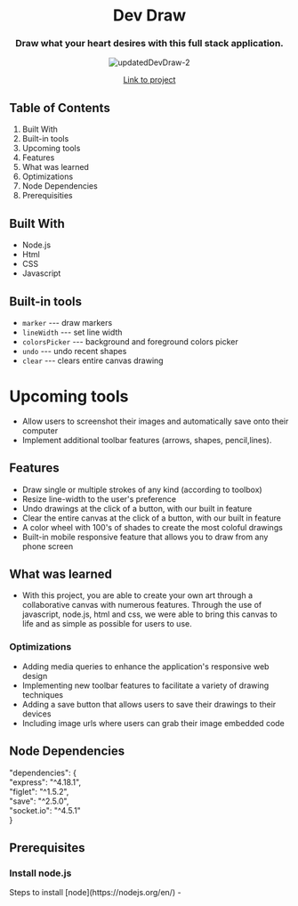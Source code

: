 <h1 align="center">Dev Draw </h1>



<div align ="center"> 
  <h3 style="italic">Draw what your heart desires with this full stack application.</h3>


![updatedDevDraw-2](https://user-images.githubusercontent.com/101071525/171235459-d14a068c-6269-47a9-b482-f31941df7030.png)


[Link to project](https://devdraw.netlify.app/)
</div>

## Table of Contents 

1. Built With 
3. Built-in tools
4. Upcoming tools
5. Features
6. What was learned 
7. Optimizations
8. Node Dependencies
9. Prerequisities



## Built With 
* Node.js
* Html
* CSS
* Javascript

## Built-in tools
* `marker` --- draw markers
* `lineWidth` --- set line width
* `colorsPicker` --- background and foreground colors picker
* `undo` --- undo recent shapes
* `clear` --- clears entire canvas drawing

# Upcoming tools

* Allow users to screenshot their images and automatically save onto their computer
* Implement additional toolbar features (arrows, shapes, pencil,lines).

## Features

* Draw single or multiple strokes of any kind (according to toolbox)
* Resize line-width to the user's preference
* Undo drawings at the click of a button, with our built in feature 
* Clear the entire canvas at the click of a button, with our built in feature 
* A color wheel with 100's of shades to create the most coloful drawings
* Built-in mobile responsive feature that allows you to draw from any phone screen

## What was learned 
* With this project, you are able to create your own art through a collaborative canvas with numerous features. Through the use of javascript, node.js, html and css, we were able to bring this canvas to life and as simple as possible for users to use.  

### Optimizations
* Adding media queries to enhance the application's responsive web design
* Implementing new toolbar features to facilitate a variety of drawing techniques
* Adding a save button that allows users to save their drawings to their devices
* Including image urls where users can grab their image embedded code

## Node Dependencies
"dependencies": {  <br> 
          "express": "^4.18.1",  <br> 
          "figlet": "^1.5.2",  <br> 
          "save": "^2.5.0",  <br> 
          "socket.io": "^4.5.1"  <br> 
         } 

## Prerequisites 
<h3> Install node.js</h3>
Steps to install [node](https://nodejs.org/en/) 
-
  
